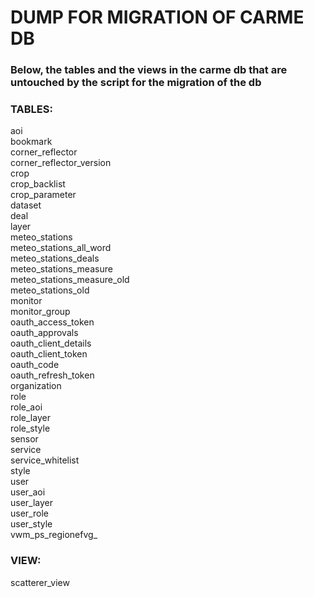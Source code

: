 # DUMP FOR MIGRATION OF CARME DB
### Below, the tables and the views in the carme db that are untouched by the script for the migration of the db

### TABLES:
aoi  
bookmark  
corner_reflector  
corner_reflector_version  
crop  
crop_backlist  
crop_parameter  
dataset  
deal  
layer  
meteo_stations  
meteo_stations_all_word  
meteo_stations_deals  
meteo_stations_measure  
meteo_stations_measure_old  
meteo_stations_old  
monitor  
monitor_group  
oauth_access_token  
oauth_approvals  
oauth_client_details  
oauth_client_token  
oauth_code  
oauth_refresh_token  
organization  
role  
role_aoi  
role_layer  
role_style  
sensor  
service  
service_whitelist  
style  
user  
user_aoi  
user_layer  
user_role  
user_style  
vwm_ps_regionefvg_  

### VIEW:
scatterer_view







